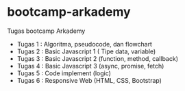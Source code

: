 # bootcamp-arkademy
Tugas bootcamp Arkademy
- Tugas 1 : Algoritma, pseudocode, dan flowchart
- Tugas 2 : Basic Javascript 1 ( Tipe data, variable)
- Tugas 3 : Basic Javascript 2 (function, method, callback)
- Tugas 4 : Basic Javascript 3 (async, promise, fetch)
- Tugas 5 : Code implement (logic)
- Tugas 6 : Responsive Web (HTML, CSS, Bootstrap)
